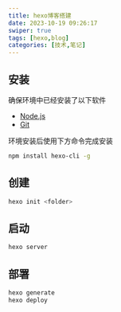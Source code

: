 ```yaml
---
title: hexo博客搭建
date: 2023-10-19 09:26:17
swiper: true
tags: [hexo,blog]
categories: [技术,笔记]
---
```


## 安装

确保环境中已经安装了以下软件

- [Node.js](http://nodejs.org/)
- [Git](http://git-scm.com/)

环境安装后使用下方命令完成安装

```bash
npm install hexo-cli -g
```

## 创建

```bash
hexo init <folder>
```

## 启动

```bash
hexo server
```

## 部署

```bash
hexo generate
hexo deploy
```
